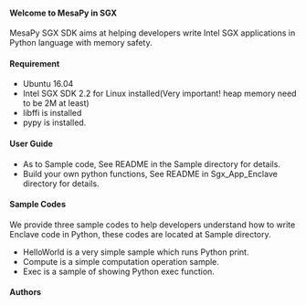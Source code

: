 #### Welcome to MesaPy in SGX

MesaPy SGX SDK aims at helping developers write Intel SGX applications in Python language with memory safety.

#### Requirement
* Ubuntu 16.04
* Intel SGX SDK 2.2 for Linux installed(Very important! heap memory need to be 2M at least)
* libffi is installed
* pypy is installed.


#### User Guide
* As to Sample code, See README in the Sample directory for details.
* Build your own python functions, See README in Sgx_App_Enclave directory for details.
#### Sample Codes
We provide three sample codes to help developers understand how to write Enclave code in Python, these codes are located at Sample directory.
* HelloWorld is a very simple sample which runs Python print.
* Compute is a simple computation operation sample.
* Exec is a sample of showing Python exec function.

#### Authors


